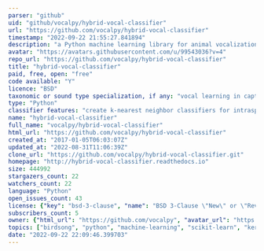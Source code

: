 ```yaml
---
parser: "github"
uid: "github/vocalpy/hybrid-vocal-classifier"
url: "https://github.com/vocalpy/hybrid-vocal-classifier"
timestamp: "2022-09-22 21:55:27.841894"
description: "a Python machine learning library for animal vocalizations and bioacoustics"
avatar: "https://avatars.githubusercontent.com/u/99543036?v=4"
repo_url: "https://github.com/vocalpy/hybrid-vocal-classifier"
title: "hybrid-vocal-classifier"
paid, free, open: "free"
code available: "Y"
licence: "BSD"
taxonomic or sound type specialization, if any: "vocal learning in captive animals"
type: "Python"
classifier features: "create k-nearest neighbor classifiers for intraspecific individual syllable identification"
name: "hybrid-vocal-classifier"
full_name: "vocalpy/hybrid-vocal-classifier"
html_url: "https://github.com/vocalpy/hybrid-vocal-classifier"
created_at: "2017-01-05T06:03:07Z"
updated_at: "2022-08-31T11:06:39Z"
clone_url: "https://github.com/vocalpy/hybrid-vocal-classifier.git"
homepage: "http://hybrid-vocal-classifier.readthedocs.io"
size: 444992
stargazers_count: 22
watchers_count: 22
language: "Python"
open_issues_count: 43
license: {"key": "bsd-3-clause", "name": "BSD 3-Clause \"New\" or \"Revised\" License", "spdx_id": "BSD-3-Clause", "url": "https://api.github.com/licenses/bsd-3-clause", "node_id": "MDc6TGljZW5zZTU="}
subscribers_count: 5
owner: {"html_url": "https://github.com/vocalpy", "avatar_url": "https://avatars.githubusercontent.com/u/99543036?v=4", "login": "vocalpy", "type": "Organization"}
topics: ["birdsong", "python", "machine-learning", "scikit-learn", "keras", "tensorflow"]
date: "2022-09-22 22:09:46.399703"
---
```

